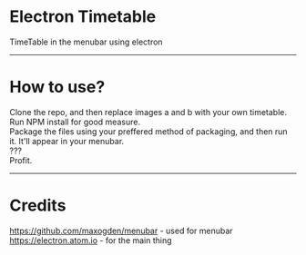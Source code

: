 # Electron Timetable
TimeTable in the menubar using electron
***
# How to use?  
Clone the repo, and then replace images a and b with your own timetable. Run NPM install for good measure.  
Package the files using your preffered method of packaging, and then run it. It'll appear in your menubar.  
???  
Profit.
***
# Credits
<https://github.com/maxogden/menubar> - used for menubar  
<https://electron.atom.io> - for the main thing
